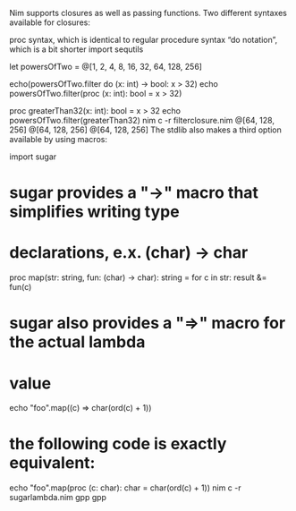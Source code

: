 Nim supports closures as well as passing functions. Two different syntaxes available for closures:

proc syntax, which is identical to regular procedure syntax
“do notation”, which is a bit shorter
import sequtils

let powersOfTwo = @[1, 2, 4, 8, 16, 32, 64, 128, 256]

echo(powersOfTwo.filter do (x: int) -> bool: x > 32)
echo powersOfTwo.filter(proc (x: int): bool = x > 32)

proc greaterThan32(x: int): bool = x > 32
echo powersOfTwo.filter(greaterThan32)
nim c -r filterclosure.nim
@[64, 128, 256]
@[64, 128, 256]
@[64, 128, 256]
The stdlib also makes a third option available by using macros:

import sugar

# sugar provides a "->" macro that simplifies writing type
# declarations, e.x. (char) -> char
proc map(str: string, fun: (char) -> char): string =
  for c in str:
    result &= fun(c)

# sugar also provides a "=>" macro for the actual lambda
# value
echo "foo".map((c) => char(ord(c) + 1))
# the following code is exactly equivalent:
echo "foo".map(proc (c: char): char = char(ord(c) + 1))
nim c -r sugarlambda.nim
gpp
gpp
